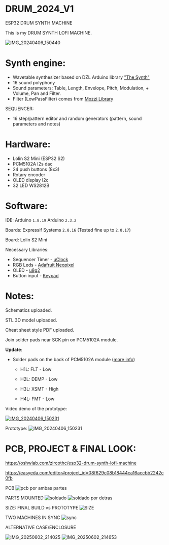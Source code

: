 # DRUM_2024_V1

ESP32 DRUM SYNTH MACHINE

This is my DRUM SYNTH LOFI MACHINE.

![IMG_20240406_150440](https://github.com/zircothc/DRUM_2004_V1/assets/17828930/c8327dc2-a3f7-4d81-8d82-ebfe2a7c45c3)

# Synth engine:

- Wavetable synthesizer based on DZL Arduino library ["The Synth"](https://github.com/dzlonline/the_synth)
- 16 sound polyphony
- Sound parameters: Table, Length, Envelope, Pitch, Modulation, + Volume, Pan and Filter.
- Filter (LowPassFilter) comes from [Mozzi Library](https://github.com/sensorium/Mozzi)

SEQUENCER:

- 16 step/pattern editor and random generators (pattern, sound parameters and notes)

# Hardware:

- Lolin S2 Mini (ESP32 S2)
- PCM5102A I2s dac
- 24 push buttons (8x3)
- Rotary encoder
- OLED display I2c
- 32 LED WS2812B

# Software:

IDE:
Arduino `1.8.19` 
Arduino `2.3.2`

Boards:
Expressif Systems `2.0.16` (Tested fine up to `2.0.17`)

Board: Lolin S2 Mini

Necessary Libraries:

- Sequencer Timer - [uClock](https://github.com/midilab/uClock)
- RGB Leds - [Adafruit Neopixel](https://github.com/adafruit/Adafruit_NeoPixel)
- OLED - [u8g2](https://github.com/olikraus/u8g2)
- Button input - [Keypad](https://github.com/Chris--A/Keypad)

# Notes:

Schematics uploaded.

STL 3D model uploaded.

Cheat sheet style PDF uploaded.

Join solder pads near SCK pin on PCM5102A module.

**Update**: 

- Solder pads on the back of PCM5102A module ([more info](https://github.com/pschatzmann/ESP32-A2DP/wiki/External-DAC#pcm5102-dac))
  
  - H1L: FLT - Low
  
  - H2L: DEMP - Low
  
  - H3L: XSMT - High
  
  - H4L: FMT - Low

Video demo of the prototype:

[![IMG_20240406_150231](https://img.youtube.com/vi/rXl1gpWJp-g/0.jpg)](https://www.youtube.com/watch?v=rXl1gpWJp-g)

Prototype:
![IMG_20240406_150231](https://github.com/zircothc/DRUM_2004_V1/assets/17828930/feb9b928-f76a-4b51-93ea-a7afbd6a5c28)

# PCB, PROJECT & FINAL LOOK:

https://oshwlab.com/zircothc/esp32-drum-synth-lofi-machine

https://easyeda.com/editor#project_id=08f629c08b18444ca16accbb2242c0fb

PCB
![pcb por ambas partes](https://github.com/zircothc/DRUM_2004_V1/assets/17828930/b96a9900-0efa-4e17-8604-94ad5a8391e3)

PARTS MOUNTED
![soldado](https://github.com/zircothc/DRUM_2004_V1/assets/17828930/691a3e87-74a0-4ee9-bb83-77bda648d8eb)
![soldado por detras](https://github.com/zircothc/DRUM_2004_V1/assets/17828930/2e9d8d91-a247-4251-9387-837ad2b6a9ef)

SIZE: FINAL BUILD vs PROTOTYPE
![SIZE](https://github.com/zircothc/DRUM_2004_V1/assets/17828930/9eb3fe80-272a-4285-b9d5-6d1e910351dc)

TWO MACHINES IN SYNC
![sync](https://github.com/zircothc/DRUM_2004_V1/assets/17828930/0adc1eed-482d-4931-8327-f6911d9ab73b)

ALTERNATIVE CASE/ENCLOSURE

![IMG_20250602_214025](https://github.com/user-attachments/assets/21715a8f-d8d2-47fd-ac88-73c617269332)
![IMG_20250602_214653](https://github.com/user-attachments/assets/dbacb54e-8215-4e22-88d9-833ccd012ed1)

